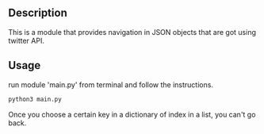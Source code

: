 ## Description

This is a module that provides navigation in JSON objects that are got using twitter API.

## Usage

run module 'main.py' from terminal and follow the instructions.

```bash
python3 main.py
```

Once you choose a certain key in a dictionary of index in a list, you can't go back.
